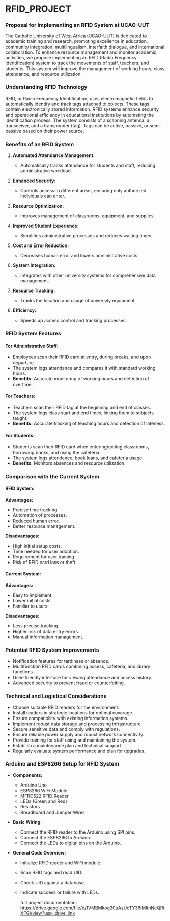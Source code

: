# RFID_PROJECT
### Proposal for Implementing an RFID System at UCAO-UUT

The Catholic University of West Africa (UCAO-UUT) is dedicated to academic training and research, promoting excellence in education, community integration, multilingualism, interfaith dialogue, and international collaboration. To enhance resource management and monitor academic activities, we propose implementing an RFID (Radio Frequency Identification) system to track the movements of staff, teachers, and students. This system will improve the management of working hours, class attendance, and resource utilization.

### Understanding RFID Technology

RFID, or Radio Frequency Identification, uses electromagnetic fields to automatically identify and track tags attached to objects. These tags contain electronically stored information. RFID systems enhance security and operational efficiency in educational institutions by automating the identification process. The system consists of a scanning antenna, a transceiver, and a transponder (tag). Tags can be active, passive, or semi-passive based on their power source.

### Benefits of an RFID System

1. **Automated Attendance Management:**
   - Automatically tracks attendance for students and staff, reducing administrative workload.

2. **Enhanced Security:**
   - Controls access to different areas, ensuring only authorized individuals can enter.

3. **Resource Optimization:**
   - Improves management of classrooms, equipment, and supplies.

4. **Improved Student Experience:**
   - Simplifies administrative processes and reduces waiting times.

5. **Cost and Error Reduction:**
   - Decreases human error and lowers administrative costs.

6. **System Integration:**
   - Integrates with other university systems for comprehensive data management.

7. **Resource Tracking:**
   - Tracks the location and usage of university equipment.

8. **Efficiency:**
   - Speeds up access control and tracking processes.

### RFID System Features

#### For Administrative Staff:
   - Employees scan their RFID card at entry, during breaks, and upon departure.
   - The system logs attendance and compares it with standard working hours.
   - **Benefits:** Accurate monitoring of working hours and detection of overtime.

#### For Teachers:
   - Teachers scan their RFID tag at the beginning and end of classes.
   - The system logs class start and end times, linking them to subjects taught.
   - **Benefits:** Accurate tracking of teaching hours and detection of lateness.

#### For Students:
   - Students scan their RFID card when entering/exiting classrooms, borrowing books, and using the cafeteria.
   - The system logs attendance, book loans, and cafeteria usage.
   - **Benefits:** Monitors absences and resource utilization.

### Comparison with the Current System

#### RFID System:
**Advantages:**
- Precise time tracking.
- Automation of processes.
- Reduced human error.
- Better resource management.

**Disadvantages:**
- High initial setup costs.
- Time needed for user adoption.
- Requirement for user training.
- Risk of RFID card loss or theft.

#### Current System:
**Advantages:**
- Easy to implement.
- Lower initial costs.
- Familiar to users.

**Disadvantages:**
- Less precise tracking.
- Higher risk of data entry errors.
- Manual information management.

### Potential RFID System Improvements

- Notification features for tardiness or absence.
- Multifunction RFID cards combining access, cafeteria, and library functions.
- User-friendly interface for viewing attendance and access history.
- Advanced security to prevent fraud or counterfeiting.

### Technical and Logistical Considerations

- Choose suitable RFID readers for the environment.
- Install readers in strategic locations for optimal coverage.
- Ensure compatibility with existing information systems.
- Implement robust data storage and processing infrastructure.
- Secure sensitive data and comply with regulations.
- Ensure reliable power supply and robust network connectivity.
- Provide training for staff using and maintaining the system.
- Establish a maintenance plan and technical support.
- Regularly evaluate system performance and plan for upgrades.

### Arduino and ESP8266 Setup for RFID System

- **Components:**
  - Arduino Uno
  - ESP8266 WiFi Module
  - MFRC522 RFID Reader
  - LEDs (Green and Red)
  - Resistors
  - Breadboard and Jumper Wires

- **Basic Wiring:**
  - Connect the RFID reader to the Arduino using SPI pins.
  - Connect the ESP8266 to Arduino.
  - Connect the LEDs to digital pins on the Arduino.

- **General Code Overview:**
  - Initialize RFID reader and WiFi module.
  - Scan RFID tags and read UID.
  - Check UID against a database.
  - Indicate success or failure with LEDs.
 
    full project documentation: https://drive.google.com/file/d/1VMBMkog30uAzUcTY36lMltnNeQRtXFGI/view?usp=drive_link
